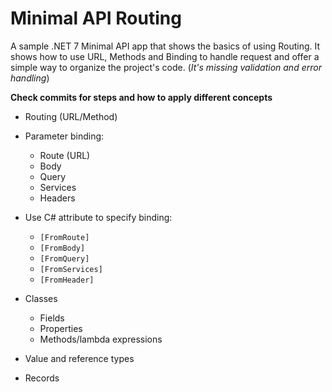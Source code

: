 # Minimal API Routing
A sample .NET 7 Minimal API app that shows the basics of using Routing. It shows how to use URL, Methods and Binding to handle request and offer a simple way to organize the project's code. (*It's missing validation and error handling*)

**Check commits for steps and how to apply different concepts**

- Routing (URL/Method)
- Parameter binding:
  + Route (URL)
  + Body
  + Query
  + Services
  + Headers
- Use C# attribute to specify binding:
  + `[FromRoute]`
  + `[FromBody]`
  + `[FromQuery]`
  + `[FromServices]`
  + `[FromHeader]`

 - Classes
   - Fields
   - Properties
   - Methods/lambda expressions
 - Value and reference types
 - Records